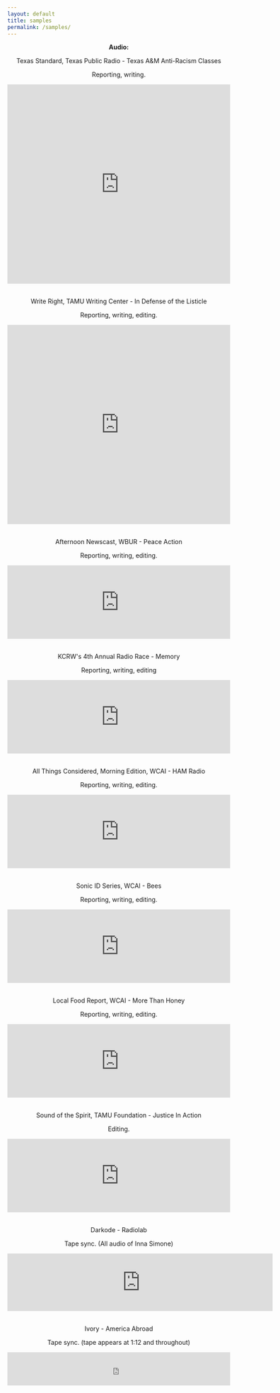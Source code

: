 ```yaml
---
layout: default
title: samples
permalink: /samples/
---
```

<div align="center">
    <p><b>Audio:</b></p>
    <p>Texas Standard, Texas Public Radio - Texas A&amp;M Anti-Racism Classes</p>
    <p>Reporting, writing.</p>
    <iframe width="100%" height="450" scrolling="no" frameborder="no" src="https://w.soundcloud.com/player/?url=https%3A//api.soundcloud.com/tracks/291123736&amp;auto_play=false&amp;hide_related=false&amp;show_comments=true&amp;show_user=true&amp;show_reposts=false&amp;visual=true"></iframe>
    <br>
    <br>
    <p>Write Right, TAMU Writing Center - In Defense of the Listicle</p>
    <p>Reporting, writing, editing.</p>
    <iframe width="100%" height="450" scrolling="no" frameborder="no" src="https://w.soundcloud.com/player/?url=https%3A//api.soundcloud.com/tracks/287358633&amp;auto_play=false&amp;hide_related=false&amp;show_comments=true&amp;show_user=true&amp;show_reposts=false&amp;visual=true"></iframe>
    <br>
    <br>
    <p>Afternoon Newscast, WBUR - Peace Action</p>
    <p>Reporting, writing, editing.</p>
    <iframe width="100%" height="166" scrolling="no" frameborder="no" src="https://w.soundcloud.com/player/?url=https%3A//api.soundcloud.com/tracks/278652030&amp;color=ff5500&amp;auto_play=false&amp;hide_related=false&amp;show_comments=true&amp;show_user=true&amp;show_reposts=false"></iframe>
    <br>
    <br>
    <p>KCRW's 4th Annual Radio Race - Memory</p>
    <p>Reporting, writing, editing</p>
    <iframe width="100%" height="166" scrolling="no" frameborder="no" src="https://w.soundcloud.com/player/?url=https%3A//api.soundcloud.com/tracks/277186998&amp;color=ff5500&amp;auto_play=false&amp;hide_related=false&amp;show_comments=true&amp;show_user=true&amp;show_reposts=false"></iframe>
    <br>
    <br>
    <p>All Things Considered, Morning Edition, WCAI - HAM Radio</p>
    <p>Reporting, writing, editing.</p>
    <iframe width="100%" height="166" scrolling="no" frameborder="no" src="https://w.soundcloud.com/player/?url=https%3A//api.soundcloud.com/tracks/213690758&amp;color=ff5500&amp;auto_play=false&amp;hide_related=false&amp;show_comments=true&amp;show_user=true&amp;show_reposts=false"></iframe>
    <br>
    <br>
    <p>Sonic ID Series, WCAI - Bees</p>
    <p>Reporting, writing, editing.</p>
    <iframe width="100%" height="166" scrolling="no" frameborder="no" src="https://w.soundcloud.com/player/?url=https%3A//api.soundcloud.com/tracks/231615667&amp;color=ff5500&amp;auto_play=false&amp;hide_related=false&amp;show_comments=true&amp;show_user=true&amp;show_reposts=false"></iframe>
    <br>
    <br>
    <p>Local Food Report, WCAI - More Than Honey</p>
    <p>Reporting, writing, editing.</p>
    <iframe width="100%" height="166" scrolling="no" frameborder="no" src="https://w.soundcloud.com/player/?url=https%3A//api.soundcloud.com/tracks/242612429&amp;color=ff5500&amp;auto_play=false&amp;hide_related=false&amp;show_comments=true&amp;show_user=true&amp;show_reposts=false"></iframe>
    <br>
    <br>
    <p>Sound of the Spirit, TAMU Foundation - Justice In Action</p>
    <p>Editing.</p>
    <iframe width="100%" height="166" scrolling="no" frameborder="no" src="https://w.soundcloud.com/player/?url=https%3A//api.soundcloud.com/tracks/271135689&amp;color=ff5500&amp;auto_play=false&amp;hide_related=false&amp;show_comments=true&amp;show_user=true&amp;show_reposts=false"></iframe>
    <br>
    <br>
    <p>Darkode - Radiolab</p>
    <p>Tape sync. (All audio of Inna Simone)</p>
    <iframe width="600" height="130" frameborder="0" scrolling="no" src="https://www.wnyc.org/widgets/ondemand_player/radiolab/#file=%2Faudio%2Fxspf%2F532787%2F"></iframe>
    <br>
    <br>
    <p>Ivory - America Abroad</p> 
    <p>Tape sync. (tape appears at 1:12 and throughout)</p>
    <div align="center">      
            <iframe frameborder="0"  src="http://www.pri.org/node/82497/embedded" height="75" width="100%"></iframe>
    </div>
    <br>
    <br>
